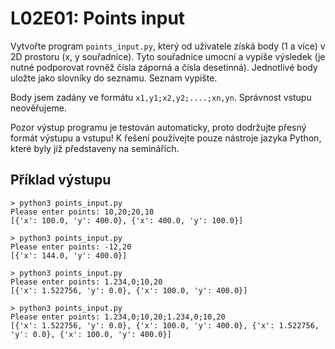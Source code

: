 # L02E01: Points input
Vytvořte program `points_input.py`, který od uživatele získá body (1 a více) v 2D prostoru (x, y souřadnice). Tyto souřadnice umocní a vypíše výsledek (je nutné podporovat rovněž čísla záporná a čísla desetinná). Jednotlivé body uložte jako slovníky do seznamu. Seznam vypište.

Body jsem zadány ve formátu `x1,y1;x2,y2;....;xn,yn`. Správnost vstupu neověřujeme.

Pozor výstup programu je testován automaticky, proto dodržujte přesný formát výstupu a vstupu! K řešení používejte pouze nástroje jazyka Python, které byly již představeny na seminářích.

## Příklad výstupu
```
> python3 points_input.py
Please enter points: 10,20;20,10
[{'x': 100.0, 'y': 400.0}, {'x': 400.0, 'y': 100.0}]
```

```
> python3 points_input.py
Please enter points: -12,20
[{'x': 144.0, 'y': 400.0}]
```

```
> python3 points_input.py
Please enter points: 1.234,0;10,20
[{'x': 1.522756, 'y': 0.0}, {'x': 100.0, 'y': 400.0}]
```

```
> python3 points_input.py
Please enter points: 1.234,0;10,20;1.234,0;10,20
[{'x': 1.522756, 'y': 0.0}, {'x': 100.0, 'y': 400.0}, {'x': 1.522756, 'y': 0.0}, {'x': 100.0, 'y': 400.0}]
```